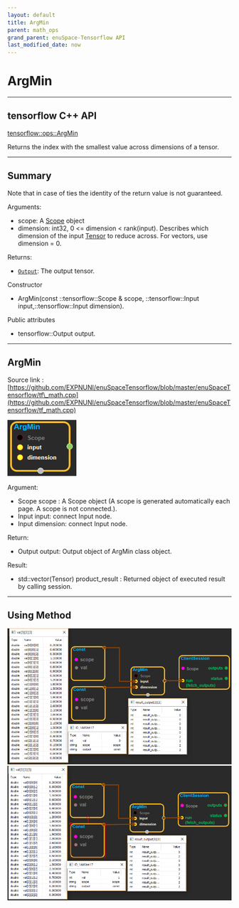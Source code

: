 ```yaml
--- 
layout: default 
title: ArgMin 
parent: math_ops 
grand_parent: enuSpace-Tensorflow API 
last_modified_date: now 
--- 
```


# ArgMin

---

## tensorflow C++ API

[tensorflow::ops::ArgMin](https://www.tensorflow.org/api_docs/cc/class/tensorflow/ops/arg-min)

Returns the index with the smallest value across dimensions of a tensor.

---

## Summary

Note that in case of ties the identity of the return value is not guaranteed.

Arguments:

* scope: A [Scope](https://www.tensorflow.org/api_docs/cc/class/tensorflow/scope.html#classtensorflow_1_1_scope) object
* dimension: int32, 0 &lt;= dimension &lt; rank\(input\). Describes which dimension of the input [Tensor](https://www.tensorflow.org/api_docs/cc/class/tensorflow/tensor.html#classtensorflow_1_1_tensor) to reduce across. For vectors, use dimension = 0.

Returns:

* [`Output`](https://www.tensorflow.org/api_docs/cc/class/tensorflow/output.html#classtensorflow_1_1_output): The output tensor.

Constructor

* ArgMin\(const ::tensorflow::Scope & scope, ::tensorflow::Input input,::tensorflow::Input dimension\).

Public attributes

* tensorflow::Output output.

---

## ArgMin

Source link : [https://github.com/EXPNUNI/enuSpaceTensorflow/blob/master/enuSpaceTensorflow/tf\_math.cpp](https://github.com/EXPNUNI/enuSpaceTensorflow/blob/master/enuSpaceTensorflow/tf_math.cpp)

![](./assets/math_ArgMin_Symbol.png)

Argument:

* Scope scope : A Scope object \(A scope is generated automatically each page. A scope is not connected.\).
* Input input: connect  Input node.
* Input dimension: connect  Input node.

Return:

* Output output: Output object of ArgMin class object.

Result:

* std::vector\(Tensor\) product\_result : Returned object of executed result by calling session.

---

## Using Method

![](./assets/math_ArgMin_Method.png)![](./assets/math_ArgMin_Method1.png)


